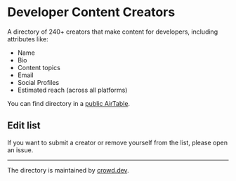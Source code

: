 # Developer Content Creators
A directory of 240+ creators that make content for developers, including attributes like:

- Name
- Bio
- Content topics
- Email
- Social Profiles
- Estimated reach (across all platforms)

You can find directory in a [public AirTable](https://go.crowd.dev/devcontentcreators-repo).

## Edit list
If you want to submit a creator or remove yourself from the list, please open an issue.

---
The directory is maintained by [crowd.dev](https://www.crowd.dev/).
